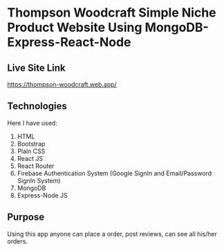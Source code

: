 # Thompson Woodcraft Simple Niche Product Website Using MongoDB-Express-React-Node

## Live Site Link

https://thompson-woodcraft.web.app/

## Technologies

Here I have used:

1. HTML
2. Bootstrap
3. Plain CSS
4. React JS
5. React Router
6. Firebase Authentication System (Google SignIn and Email/Password SignIn System)
7. MongoDB
8. Express-Node JS

## Purpose

Using this app anyone can place a order, post reviews, can see all his/her orders.
